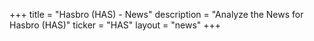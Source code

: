 +++
title = "Hasbro (HAS) - News"
description = "Analyze the News for Hasbro (HAS)"
ticker = "HAS"
layout = "news"
+++

